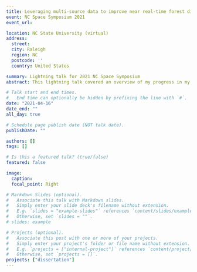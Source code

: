 ```yaml
---
title: Leveraging multi-source data to improve near real-time forest disturbance monitoring
event: NC Space Symposium 2021
event_url:

location: NC State University (virtual)
address:
  street:
  city: Raleigh
  region: NC
  postcode: ''
  country: United States

summary: Lightning talk for 2021 NC Space Symposium
abstract: This lightning talk covered an overview of my progress in my dissertation research as supported by my time as an NC Space Grant Graduate Research Fellow.

# Talk start and end times.
#   End time can optionally be hidden by prefixing the line with `#`.
date: "2021-04-16"
date_end: ""
all_day: true

# Schedule page publish date (NOT talk date).
publishDate: ""

authors: []
tags: []

# Is this a featured talk? (true/false)
featured: false

image:
  caption:
  focal_point: Right

# Markdown Slides (optional).
#   Associate this talk with Markdown slides.
#   Simply enter your slide deck's filename without extension.
#   E.g. `slides = "example-slides"` references `content/slides/example-slides.md`.
#   Otherwise, set `slides = ""`.
# slides: example

# Projects (optional).
#   Associate this post with one or more of your projects.
#   Simply enter your project's folder or file name without extension.
#   E.g. `projects = ["internal-project"]` references `content/project/deep-learning/index.md`.
#   Otherwise, set `projects = []`.
projects: ["dissertation"]
---
```

